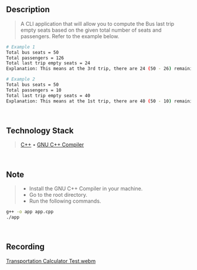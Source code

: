 ## Description
> A CLI application that will allow you to compute the Bus last trip empty seats based on the given total number of seats and passengers. Refer to the example below.
```bash
# Example 1
Total bus seats = 50
Total passengers = 126
Total last trip empty seats = 24
Explanation: This means at the 3rd trip, there are 24 (50 - 26) remaining seats.

# Example 2
Total bus seats = 50
Total passengers = 10
Total last trip empty seats = 40
Explanation: This means at the 1st trip, there are 40 (50 - 10) remaining seats.
```

<br />

## Technology Stack
> [C++](https://cplusplus.com/doc/tutorial/) • [GNU C++ Compiler](https://gcc.gnu.org/)

<br />

## Note
> - Install the GNU C++ Compiler in your machine. <br />
> - Go to the root directory. <br />
> - Run the following commands. <br />
```bash
g++ -o app app.cpp
./app
```

<br />

## Recording
[Transportation Calculator Test.webm](https://user-images.githubusercontent.com/69438999/198885804-774ce0f8-cf48-4295-9ffd-fd9ab070aa7d.webm)
